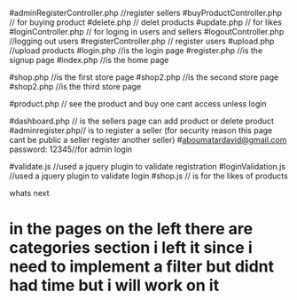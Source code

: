 #adminRegisterController.php //register sellers
#buyProductController.php // for buying product
#delete.php // delet products
#update.php // for likes
#loginController.php // for loging in users and sellers
#logoutController.php //logging out users
#registerController.php // register users
#upload.php //upload products
#login.php //is the login page
#register.php //is the signup page 
#index.php //is the home page

#shop.php //is the first store page
#shop2.php //is the second store page
#shop2.php //is the third store page

#product.php // see the product and buy one cant access unless login


#dashboard.php // is the sellers page can add product or delete product 
#adminregister.php// is to register a seller (for security reason this page cant be public a seller register another seller)
#aboumatardavid@gmail.com  password: 12345//for admin login

#validate.js //used a jquery plugin to validate registration 
#loginValidation.js //used a jquery plugin to validate login 
#shop.js // is for the likes of products

whats next
# in the pages on the left there are categories section i left it since i need to implement a filter but didnt had time but i will work on it 

